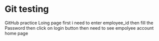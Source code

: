 # Git testing
GitHub practice 
Loing page
first i need to enter employee_id 
then fill the Password
then click on login button
then need to see empolyee account home page 

